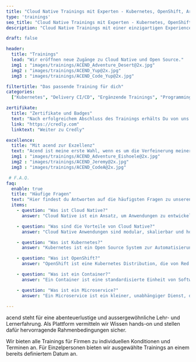 ```yaml
---
title: "Cloud Native Trainings mit Experten - Kubernetes, OpenShift, Argo CD."
type: 'trainings'
seo_title: "Cloud Native Trainings mit Experten - Kubernetes, OpenShift, Argo CD."
description: "Cloud Native Trainings mit einer einzigartigen Experience. Von Kubernetes über Prometheus bis hin zu Cilium. "

draft: false

header:
  title: "Trainings"
  lead: "Wir eröffnen neue Zugänge zu Cloud Native und Open Source."
  img1 : "images/trainings/ACEND_Adventure_Desert@2x.jpg"
  img2 : "images/trainings/ACEND_Yup@2x.jpg"
  img3 : "images/trainings/ACEND_Code_Yup@2x.jpg"

filtertitle: "Das passende Training für dich"
categories:
  ["Kubernetes", "Delivery CI/CD", "Ergänzende Trainings", "Programming"]

zertifikate: 
  title: "Zertifikate und Badges"
  text: "Nach erfolgreichem Abschluss des Trainings erhälts Du von uns ein Zertifikat (PDF) und einen Credly-Badge. Lorem ipsum dolor sit amet, consetetur sadipscing elitr, sed diam nonumy eirmod temp."
  link: "https://credly.com"
  linktext: "Weiter zu Credly"

excellence:
  title: "Mit acend zur Exzellenz"
  text: "Acend ist meine erste Wahl, wenn es um die Verfeinerung meiner Fähigkeiten und den Streben nach Exzellenz geht. Ihr branchenführendes Training und ihre Unterstützung sind unverzichtbar für meinen Erfolg."
  img1 : "images/trainings/ACEND_Adventure_Eishoele@2x.jpg"
  img2 : "images/trainings/ACEND_Jeremy@2x.jpg"
  img3 : "images/trainings/ACEND_CodeA@2x.jpg"

 # F.A.Q.
faq: 
  enable: true
  title: "Häufige Fragen"
  text: "Hier findest du Antworten auf die häufigsten Fragen zu unseren Trainings und acend."
  items:
    - question: "Was ist Cloud Native?"
      answer: "Cloud Native ist ein Ansatz, um Anwendungen zu entwickeln und zu betreiben. Dabei werden die Vorteile der Cloud voll ausgeschöpft. Cloud Native Anwendungen sind modular, skalierbar und hochverfügbar. Sie werden in Containern betrieben und dynamisch orchestriert. Cloud Native Technologien sind Open Source und werden von der Cloud Native Computing Foundation (CNCF) unterstützt."

    - question: "Was sind die Vorteile von Cloud Native?"
      answer: "Cloud Native Anwendungen sind modular, skalierbar und hochverfügbar. Sie können schneller entwickelt und ausgerollt werden. Durch die Automatisierung von Prozessen wird die Betriebsstabilität erhöht. Cloud Native Anwendungen sind zudem kosteneffizient und können flexibel betrieben werden."

    - question: "Was ist Kubernetes?"
      answer: "Kubernetes ist ein Open Source System zur Automatisierung der Bereitstellung, Skalierung und Verwaltung von Container-Anwendungen. Es wurde von Google entwickelt und wird von der Cloud Native Computing Foundation (CNCF) unterstützt. Kubernetes ist die führende Plattform für Container Orchestrierung und wird von vielen Unternehmen weltweit eingesetzt."

    - question: "Was ist OpenShift?"
      answer: "OpenShift ist eine Kubernetes Distribution, die von Red Hat entwickelt wurde. Sie basiert auf Kubernetes und bietet zusätzliche Funktionen für die Entwicklung, den Betrieb und die Skalierung von Cloud Native Anwendungen. OpenShift ist eine Container Plattform, die auf Kubernetes aufbaut und von Red Hat unterstützt wird."

    - question: "Was ist ein Container?"
      answer: "Ein Container ist eine standardisierte Einheit von Software, die alle notwendigen Abhängigkeiten enthält, um eine Anwendung auszuführen. Container sind isoliert und laufen auf einem gemeinsamen Betriebssystem. Sie sind leichtgewichtig und können schnell gestartet und gestoppt werden. Container sind die Grundlage für Cloud Native Anwendungen."

    - question: "Was ist ein Microservice?"
      answer: "Ein Microservice ist ein kleiner, unabhängiger Dienst, der eine spezifische Funktion erfüllt."
   
---
```


acend steht für eine abenteuerlustige und aussergewöhnliche Lehr- und Lernerfahrung. Als Plattform vermitteln wir Wissen hands-on und stellen dafür hervorragende Rahmenbedingungen sicher.<br/>

Wir bieten alle Trainings für Firmen zu individuellen Konditionen und Terminen an. Für Einzelpersonen bieten wir ausgewählte Trainings an einem bereits definiertem Datum an.
